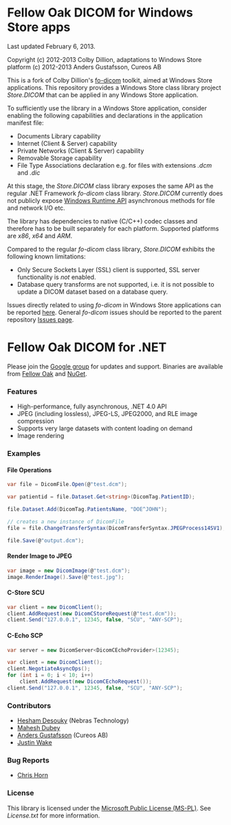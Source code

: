 # Fellow Oak DICOM for Windows Store apps

Last updated February 6, 2013.

Copyright (c) 2012-2013 Colby Dillion, adaptations to Windows Store platform (c) 2012-2013 Anders Gustafsson, Cureos AB

This is a fork of Colby Dillion's [fo-dicom](https://github.com/rcd/fo-dicom) toolkit, aimed at Windows Store applications. This repository provides a Windows Store class library project *Store.DICOM* that can be 
applied in any Windows Store application.

To sufficiently use the library in a Windows Store application, consider enabling the following capabilities and declarations in the application manifest file:
* Documents Library capability
* Internet (Client & Server) capability
* Private Networks (Client & Server) capability
* Removable Storage capability
* File Type Associations declaration e.g. for files with extensions *.dcm* and *.dic*

At this stage, the *Store.DICOM* class library exposes the same API as the regular .NET Framework *fo-dicom* class library. *Store.DICOM* currently does not publicly expose 
[Windows Runtime API](http://msdn.microsoft.com/en-us/library/windows/apps/br211377.aspx) asynchronous methods for file and network I/O etc. 

The library has dependencies to native (C/C++) codec classes and therefore has to be built separately for each platform. Supported platforms are *x86*, *x64* and *ARM*.

Compared to the regular *fo-dicom* class library, *Store.DICOM* exhibits the following known limitations:
* Only Secure Sockets Layer (SSL) client is supported, SSL server functionality is *not* enabled.
* Database query transforms are not supported, i.e. it is not possible to update a DICOM dataset based on a database query.

Issues directly related to using *fo-dicom* in Windows Store applications can be reported [here](https://github.com/cureos/fo-dicom/issues). 
General *fo-dicom* issues should be reported to the parent repository [Issues page](https://github.com/rcd/fo-dicom/issues).


# Fellow Oak DICOM for .NET

Please join the [Google group](http://groups.google.com/group/fo-dicom) for updates and support. Binaries are available from [Fellow Oak](http://www.fellowoak.com/binaries/) and [NuGet](http://www.nuget.org/packages/fo-dicom).

### Features
* High-performance, fully asynchronous, .NET 4.0 API
* JPEG (including lossless), JPEG-LS, JPEG2000, and RLE image compression
* Supports very large datasets with content loading on demand
* Image rendering

### Examples

#### File Operations
```csharp
var file = DicomFile.Open(@"test.dcm");

var patientid = file.Dataset.Get<string>(DicomTag.PatientID);

file.Dataset.Add(DicomTag.PatientsName, "DOE^JOHN");

// creates a new instance of DicomFile
file = file.ChangeTransferSyntax(DicomTransferSyntax.JPEGProcess14SV1);

file.Save(@"output.dcm");
```

#### Render Image to JPEG
```csharp
var image = new DicomImage(@"test.dcm");
image.RenderImage().Save(@"test.jpg");
```

#### C-Store SCU
```csharp
var client = new DicomClient();
client.AddRequest(new DicomCStoreRequest(@"test.dcm"));
client.Send("127.0.0.1", 12345, false, "SCU", "ANY-SCP");
```

#### C-Echo SCP
```csharp
var server = new DicomServer<DicomCEchoProvider>(12345);

var client = new DicomClient();
client.NegotiateAsyncOps();
for (int i = 0; i < 10; i++)
    client.AddRequest(new DicomCEchoRequest());
client.Send("127.0.0.1", 12345, false, "SCU", "ANY-SCP");
```

### Contributors
* [Hesham Desouky](https://github.com/hdesouky) (Nebras Technology)
* [Mahesh Dubey](https://github.com/mdubey82)
* [Anders Gustafsson](https://github.com/cureos) (Cureos AB)
* [Justin Wake](https://github.com/jwake)

### Bug Reports
* [Chris Horn](https://github.com/GMZ)

### License
This library is licensed under the [Microsoft Public License (MS-PL)](http://opensource.org/licenses/MS-PL). See _License.txt_ for more information.